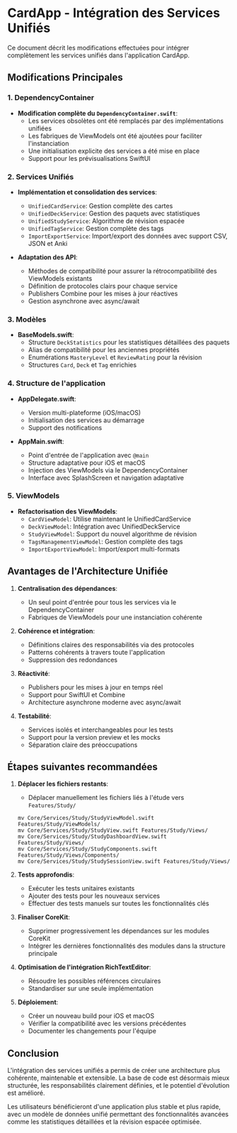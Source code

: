 # CardApp - Intégration des Services Unifiés

Ce document décrit les modifications effectuées pour intégrer complètement les services unifiés dans l'application CardApp.

## Modifications Principales

### 1. DependencyContainer

- **Modification complète du `DependencyContainer.swift`**:
  - Les services obsolètes ont été remplacés par des implémentations unifiées
  - Les fabriques de ViewModels ont été ajoutées pour faciliter l'instanciation
  - Une initialisation explicite des services a été mise en place
  - Support pour les prévisualisations SwiftUI

### 2. Services Unifiés

- **Implémentation et consolidation des services**:
  - `UnifiedCardService`: Gestion complète des cartes
  - `UnifiedDeckService`: Gestion des paquets avec statistiques
  - `UnifiedStudyService`: Algorithme de révision espacée
  - `UnifiedTagService`: Gestion complète des tags 
  - `ImportExportService`: Import/export des données avec support CSV, JSON et Anki

- **Adaptation des API**:
  - Méthodes de compatibilité pour assurer la rétrocompatibilité des ViewModels existants
  - Définition de protocoles clairs pour chaque service
  - Publishers Combine pour les mises à jour réactives
  - Gestion asynchrone avec async/await

### 3. Modèles

- **BaseModels.swift**:
  - Structure `DeckStatistics` pour les statistiques détaillées des paquets
  - Alias de compatibilité pour les anciennes propriétés
  - Enumérations `MasteryLevel` et `ReviewRating` pour la révision
  - Structures `Card`, `Deck` et `Tag` enrichies

### 4. Structure de l'application

- **AppDelegate.swift**:
  - Version multi-plateforme (iOS/macOS)
  - Initialisation des services au démarrage
  - Support des notifications

- **AppMain.swift**:
  - Point d'entrée de l'application avec `@main`
  - Structure adaptative pour iOS et macOS
  - Injection des ViewModels via le DependencyContainer
  - Interface avec SplashScreen et navigation adaptative

### 5. ViewModels

- **Refactorisation des ViewModels**:
  - `CardViewModel`: Utilise maintenant le UnifiedCardService
  - `DeckViewModel`: Intégration avec UnifiedDeckService 
  - `StudyViewModel`: Support du nouvel algorithme de révision
  - `TagsManagementViewModel`: Gestion complète des tags
  - `ImportExportViewModel`: Import/export multi-formats

## Avantages de l'Architecture Unifiée

1. **Centralisation des dépendances**:
   - Un seul point d'entrée pour tous les services via le DependencyContainer
   - Fabriques de ViewModels pour une instanciation cohérente

2. **Cohérence et intégration**:
   - Définitions claires des responsabilités via des protocoles
   - Patterns cohérents à travers toute l'application
   - Suppression des redondances

3. **Réactivité**:
   - Publishers pour les mises à jour en temps réel
   - Support pour SwiftUI et Combine
   - Architecture asynchrone moderne avec async/await

4. **Testabilité**:
   - Services isolés et interchangeables pour les tests
   - Support pour la version preview et les mocks
   - Séparation claire des préoccupations

## Étapes suivantes recommandées

1. **Déplacer les fichiers restants**:
   - Déplacer manuellement les fichiers liés à l'étude vers `Features/Study/`
   ```
   mv Core/Services/Study/StudyViewModel.swift Features/Study/ViewModels/
   mv Core/Services/Study/StudyView.swift Features/Study/Views/
   mv Core/Services/Study/StudyDashboardView.swift Features/Study/Views/
   mv Core/Services/Study/StudyComponents.swift Features/Study/Views/Components/
   mv Core/Services/Study/StudySessionView.swift Features/Study/Views/
   ```

2. **Tests approfondis**:
   - Exécuter les tests unitaires existants
   - Ajouter des tests pour les nouveaux services
   - Effectuer des tests manuels sur toutes les fonctionnalités clés

3. **Finaliser CoreKit**:
   - Supprimer progressivement les dépendances sur les modules CoreKit
   - Intégrer les dernières fonctionnalités des modules dans la structure principale

4. **Optimisation de l'intégration RichTextEditor**:
   - Résoudre les possibles références circulaires
   - Standardiser sur une seule implémentation

5. **Déploiement**:
   - Créer un nouveau build pour iOS et macOS
   - Vérifier la compatibilité avec les versions précédentes
   - Documenter les changements pour l'équipe

## Conclusion

L'intégration des services unifiés a permis de créer une architecture plus cohérente, maintenable et extensible. La base de code est désormais mieux structurée, les responsabilités clairement définies, et le potentiel d'évolution est amélioré.

Les utilisateurs bénéficieront d'une application plus stable et plus rapide, avec un modèle de données unifié permettant des fonctionnalités avancées comme les statistiques détaillées et la révision espacée optimisée. 